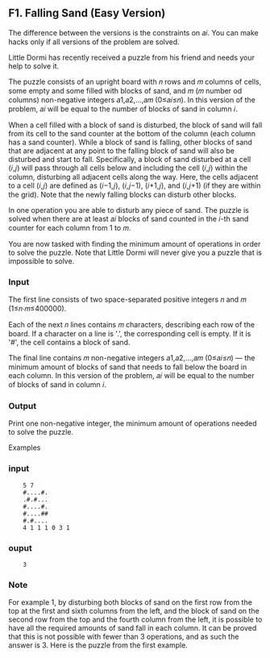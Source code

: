 ## F1. Falling Sand (Easy Version)
The difference between the versions is the constraints on 𝑎𝑖. You can make hacks only if all versions of the problem are solved.

Little Dormi has recently received a puzzle from his friend and needs your help to solve it.

The puzzle consists of an upright board with 𝑛 rows and 𝑚 columns of cells, some empty and some filled with blocks of sand, and 𝑚 (𝑚 number od columns) non-negative integers 𝑎1,𝑎2,…,𝑎𝑚 (0≤𝑎𝑖≤𝑛). In this version of the problem, 𝑎𝑖 will be equal to the number of blocks of sand in column 𝑖.

When a cell filled with a block of sand is disturbed, the block of sand will fall from its cell to the sand counter at the bottom of the column (each column has a sand counter). While a block of sand is falling, other blocks of sand that are adjacent at any point to the falling block of sand will also be disturbed and start to fall. Specifically, a block of sand disturbed at a cell (𝑖,𝑗) will pass through all cells below and including the cell (𝑖,𝑗) within the column, disturbing all adjacent cells along the way. Here, the cells adjacent to a cell (𝑖,𝑗) are defined as (𝑖−1,𝑗), (𝑖,𝑗−1), (𝑖+1,𝑗), and (𝑖,𝑗+1) (if they are within the grid). Note that the newly falling blocks can disturb other blocks.

In one operation you are able to disturb any piece of sand. The puzzle is solved when there are at least 𝑎𝑖 blocks of sand counted in the 𝑖-th sand counter for each column from 1 to 𝑚.

You are now tasked with finding the minimum amount of operations in order to solve the puzzle. Note that Little Dormi will never give you a puzzle that is impossible to solve.

### Input
The first line consists of two space-separated positive integers 𝑛 and 𝑚 (1≤𝑛⋅𝑚≤400000).

Each of the next 𝑛 lines contains 𝑚 characters, describing each row of the board. If a character on a line is '.', the corresponding cell is empty. If it is '#', the cell contains a block of sand.

The final line contains 𝑚 non-negative integers 𝑎1,𝑎2,…,𝑎𝑚 (0≤𝑎𝑖≤𝑛) — the minimum amount of blocks of sand that needs to fall below the board in each column. In this version of the problem, 𝑎𝑖 will be equal to the number of blocks of sand in column 𝑖.

### Output
Print one non-negative integer, the minimum amount of operations needed to solve the puzzle.

Examples



### input
```
    5 7
    #....#.
    .#.#...
    #....#.
    #....##
    #.#....
    4 1 1 1 0 3 1
```

### ouput
```
    3
```

### Note
For example 1, by disturbing both blocks of sand on the first row from the top at the first and sixth columns from the left, and the block of sand on the second row from the top and the fourth column from the left, it is possible to have all the required amounts of sand fall in each column. It can be proved that this is not possible with fewer than 3 operations, and as such the answer is 3. Here is the puzzle from the first example.

